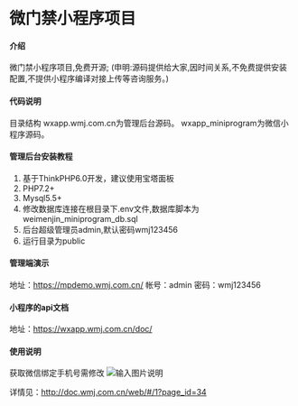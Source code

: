 # 微门禁小程序项目

#### 介绍
微门禁小程序项目,免费开源;
(申明:源码提供给大家,因时间关系,不免费提供安装配置,不提供小程序编译对接上传等咨询服务。)

#### 代码说明
目录结构
wxapp.wmj.com.cn为管理后台源码。
wxapp_miniprogram为微信小程序源码。

#### 管理后台安装教程

1.  基于ThinkPHP6.0开发，建议使用宝塔面板
2.  PHP7.2+
3.  Mysql5.5+
4.  修改数据库连接在根目录下.env文件,数据库脚本为weimenjin_miniprogram_db.sql
5.  后台超级管理员admin,默认密码wmj123456
6.  运行目录为public

#### 管理端演示
地址：https://mpdemo.wmj.com.cn/
帐号：admin
密码：wmj123456

#### 小程序的api文档

地址：https://wxapp.wmj.com.cn/doc/

#### 使用说明

获取微信绑定手机号需修改
![输入图片说明](https://images.gitee.com/uploads/images/2020/0417/184403_b297f30b_1840059.png "屏幕截图.png")

详情见：http://doc.wmj.com.cn/web/#/1?page_id=34